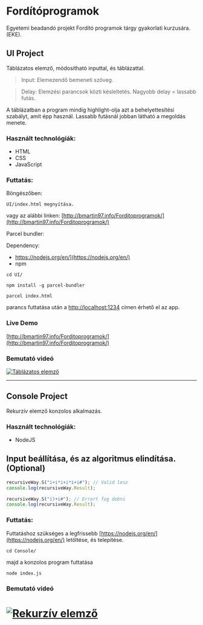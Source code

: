 # Fordítóprogramok

Egyetemi beadandó projekt Fordító programok tárgy gyakorlati kurzusára. (EKE).

## UI Project

Táblázatos elemző, módosítható inputtal, és táblázattal.

> Input: Elemezendő bemeneti szöveg.

> Delay: Elemzési parancsok közti késleltetés. Nagyobb delay = lassabb futás.

A táblázatban a program mindig highlight-olja azt a behelyettesítési szabályt, amit épp használ.
Lassabb futásnál jobban látható a megoldás menete.

### Használt technológiák:
* HTML
* CSS
* JavaScript

### Futtatás:
Böngészőben:

```
UI/index.html megnyítása.
```
vagy az alábbi linken: [http://bmartin97.info/Forditoprogramok/](http://bmartin97.info/Forditoprogramok/)

Parcel bundler:

Dependency:
* https://nodejs.org/en/](https://nodejs.org/en/)
* npm

```
cd UI/
```
```
npm install -g parcel-bundler
```
```
parcel index.html
```
parancs futtatása után a [http://localhost:1234](http://localhost:1234) címen érhető el az app.

### Live Demo
[http://bmartin97.info/Forditoprogramok/](http://bmartin97.info/Forditoprogramok/)

### Bemutató videó

[![Táblázatos elemző](http://bmartin97.info/tablazatoselemzes.gif)](https://www.youtube.com/watch?v=k2Gpd5p9Qsc)

---

## Console Project

Rekurzív elemző konzolos alkalmazás.

### Használt technológiák:
* NodeJS

## Input beállítása, és az algoritmus elindítása. (Optional)
```javascript
recursiveWay.S("i+i*i+i*i+i#"); // Valid lesz
console.log(recursiveWay.Result);

recursiveWay.S("i)+i#"); // Errort fog dobni
console.log(recursiveWay.Result);
```

### Futtatás:
Futtatáshoz szükséges a legfrissebb [https://nodejs.org/en/](https://nodejs.org/en/) letöltése, és telepítése.

```
cd Console/
```

majd a konzolos program futtatása

```
node index.js
```

### Bemutató videó
[![Rekurzív elemző](http://bmartin97.info/rekurzivelemzo.gif)](https://www.youtube.com/watch?v=tz4gBU9FkII)
=======
